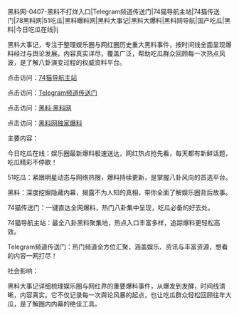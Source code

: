 #
黑料网-0407-黑料不打烊入口|Telegram频道传送门|74猫导航主站|74猫传送门|78黑料网|51吃瓜|黑料曝料网|黑料大事记|黑料大爆料|黑料网导航|国产吃瓜|黑料|今日吃瓜在线|lj

黑料大事记，专注于整理娱乐圈与网红圈历史重大黑料事件，按时间线全面呈现爆料经过与舆论发展。内容真实详尽，覆盖广泛，帮助吃瓜群众回顾每一次热点风波，是了解八卦演变过程的权威资料平台。


点击访问：<a href="https://74mao.com/">74猫导航主站</a>

点击访问：<a href="https://74mao.com/">Telegram频道传送门</a>

点击访问：<a href="https://jha.pages.dev/">黑料·黑料网</a>

点击访问：<a href="https://fge-7ja.pages.dev/">黑料网独家爆料</a>


主要内容：

今日吃瓜在线：娱乐圈最新爆料极速送达，网红热点抢先看，每天都有新鲜话题，吃瓜精彩不停歇！

51吃瓜：紧跟明星动态与网络热搜，爆料持续更新，是掌握八卦风向的首选平台。

黑料：深度挖掘隐藏内幕，揭露不为人知的真相，带你全面了解娱乐圈背后故事。

74猫传送门：一键直达全网爆料，热门八卦集中呈现，吃瓜必备的好去处。

74猫导航主站：最全八卦黑料聚集地，热点入口丰富多样，追踪爆料更轻松高效。

Telegram频道传送门：热门频道全方位汇聚，涵盖娱乐、资讯与丰富资源，想看的内容一网打尽！

社会影响：

黑料大事记详细梳理娱乐圈与网红界的重要爆料事件，从爆发到发酵，时间线清晰，内容真实。它不仅记录每一次舆论风暴的起点，也让吃瓜群众轻松回顾往年大瓜，是了解圈内内幕的绝佳工具。

<span style="display:none;">[Canonical link](）</span>

